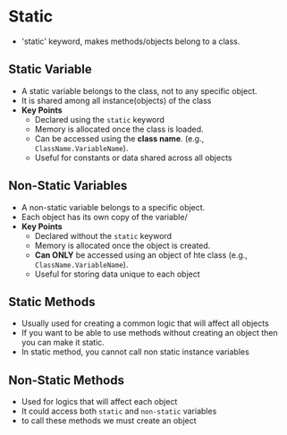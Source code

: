 

# Static
- 'static' keyword, makes methods/objects belong to a class.

## Static Variable

* A static variable belongs to the class, not to any specific object.
* It is shared among all instance(objects) of the class
* **Key Points**
    * Declared using the `static` keyword
    *  Memory is allocated once the class is loaded.
    * Can be accessed using the **class name**. (e.g., `ClassName.VariableName`).
    * Useful for constants or data shared across all objects



## Non-Static Variables

* A non-static variable belongs to a specific object.
* Each object has its own copy of the variable/
* **Key Points**
    * Declared without the `static` keyword
    *  Memory is allocated once the object is created.
    * **Can ONLY** be accessed using an object of hte class (e.g., `ClassName.VariableName`).
    * Useful for storing data unique to each object



## Static Methods

* Usually used for creating a common logic that will affect all objects
* If you want to be able to use methods without creating an object then you can make it static.
* In static method, you cannot call non static instance variables


## Non-Static Methods

* Used for logics that will affect each object
* It could access both `static` and `non-static` variables
* to call these methods we must create an object





